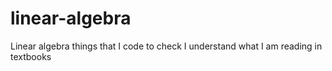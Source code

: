 # linear-algebra
Linear algebra things that I code to check I understand what I am reading in textbooks

